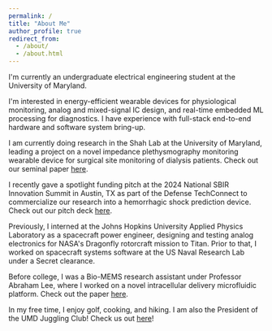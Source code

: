 ```yaml
---
permalink: /
title: "About Me"
author_profile: true
redirect_from: 
  - /about/
  - /about.html
---
```


I'm currently an undergraduate electrical engineering student at the University of Maryland. 

I'm interested in energy-efficient wearable devices for physiological monitoring, analog and mixed-signal IC design, and real-time embedded ML processing for diagnostics. I have experience with full-stack end-to-end hardware and software system bring-up. 

I am currently doing research in the Shah Lab at the University of Maryland, leading a project on a novel impedance plethysmography monitoring wearable device for surgical site monitoring of dialysis patients. Check out our seminal paper [here](https://doi.org/10.1109/MWSCAS60917.2024.10658959).

I recently gave a spotlight funding pitch at the 2024 National SBIR Innovation Summit in Austin, TX as part of the Defense TechConnect to commercialize our research into a hemorrhagic shock prediction device. Check out our pitch deck [here](http://jermyeworm.github.io/files/DTC_2024_Pitch_Slide_Deck.pdf).

Previously, I interned at the Johns Hopkins University Applied Physics Laboratory as a spacecraft power engineer, designing and testing analog electronics for NASA's Dragonfly rotorcraft mission to Titan. Prior to that, I worked on spacecraft systems software at the US Naval Research Lab under a Secret clearance.

Before college, I was a Bio-MEMS research assistant under Professor Abraham Lee, where I worked on a novel intracellular delivery microfluidic platform. Check out the paper [here](https://doi.org/10.1002/advs.202102021).

In my free time, I enjoy golf, cooking, and hiking. I am also the President of the UMD Juggling Club! Check us out [here](https://www.instagram.com/umdjugglingclub/)!